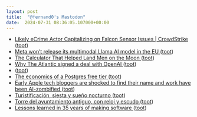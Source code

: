 ```yaml
---
layout: post
title:  "@fernand0's Mastodon"
date:  2024-07-31 08:36:05.107000+00:00
---
```

*  [Likely eCrime Actor Capitalizing on Falcon Sensor Issues \| CrowdStrike ](https://www.crowdstrike.com/blog/likely-ecrime-actor-capitalizing-on-falcon-sensor-issues) ([toot](https://mastodon.social/@fernand0/112880187153215161))
*  [Meta won’t release its multimodal Llama AI model in the EU ](https://www.theverge.com/2024/7/18/24201041/meta-multimodal-llama-ai-model-launch-eu-regulation) ([toot](https://mastodon.social/@fernand0/112879833042003633))
*  [The Calculator That Helped Land Men on the Moon ](https://spectrum.ieee.org/the-calculator-that-helped-land-men-on-the-moo) ([toot](https://mastodon.social/@fernand0/112879189626913312))
*  [Why The Atlantic signed a deal with OpenAI ](https://www.theverge.com/2024/7/11/24196396/the-atlantic-openai-licensing-deal-ai-news-journalism-web-future-decoder-podcast) ([toot](https://mastodon.social/@fernand0/112878597691511879))
*  [ ](https://mastodon.social/@pjorge) ([toot](https://mastodon.social/@fernand0/112877249723295357))
*  [The economics of a Postgres free tier ](https://xata.io/blog/postgres-free-tie) ([toot](https://mastodon.social/@fernand0/112876816929213449))
*  [Early Apple tech bloggers are shocked to find their name and work have been AI-zombified ](https://www.theverge.com/2024/7/10/24195858/tuaw-unofficial-apple-tech-blog-ai-web-orange-kha) ([toot](https://mastodon.social/@fernand0/112876709454973974))
*  [Turistificación, siesta y sueño nocturno ](https://avecesunafoto.wordpress.com/2024/07/30/turistificacion-siesta-y-sueno-nocturno) ([toot](https://mastodon.social/@fernand0/112876666880904317))
*  [Torre del ayuntamiento antiguo, con reloj y escudo ](https://www.flickr.com/photos/fernand0/53860378511) ([toot](https://mastodon.social/@fernand0/112876548039914270))
*  [Lessons learned in 35 years of making software ](https://dev.jimgrey.net/2024/07/03/lessons-learned-in-35-years-of-making-software) ([toot](https://mastodon.social/@fernand0/112876283819899395))
